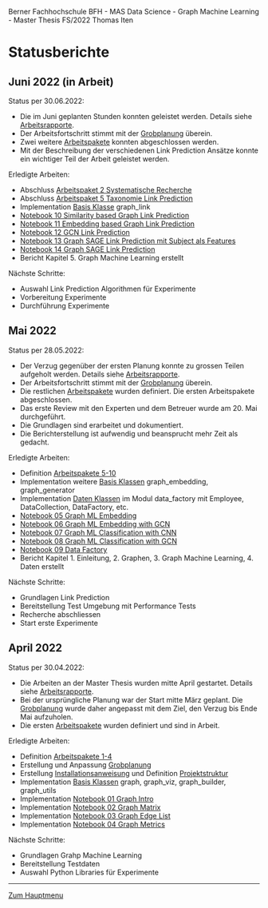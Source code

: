 Berner Fachhochschule BFH - MAS Data Science - Graph Machine Learning - Master Thesis FS/2022 Thomas Iten

# Statusberichte

## Juni 2022 (in Arbeit)

Status per 30.06.2022:
- Die im Juni geplanten Stunden konnten geleistet werden. Details siehe [Arbeitsrapporte](workreports.md).
- Der Arbeitsfortschritt stimmt mit der [Grobplanung](planning.md) überein.
- Zwei weitere [Arbeitspakete](workpackages.md) konnten abgeschlossen werden.
- Mit der Beschreibung der verschiedenen Link Prediction Ansätze konnte ein wichtiger Teil der Arbeit geleistet werden.

Erledigte Arbeiten:
- Abschluss [Arbeitspaket 2 Systematische Recherche](workpackages.md)
- Abschluss [Arbeitspaket 5 Taxonomie Link Prediction](workpackages.md)
- Implementation [Basis Klasse](../graph/) graph_link
- [Notebook 10 Similarity based Graph Link Prediction](../notebooks/nb10-glp-similarity.ipynb)
- [Notebook 11 Embedding based Graph Link Prediction](../notebooks/nb11-glp-embedding)
- [Notebook 12 GCN Link Prediction](../notebooks/nb12-glp-gcn.ipynb)
- [Notebook 13 Graph SAGE Link Prediction mit Subject als Features](../notebooks/nb13-glp-graph-sage-subject.ipynb)
- [Notebook 14 Graph SAGE Link Prediction](../notebooks/nb14-glp-graph-sage.ipynb)
- Bericht Kapitel 5. Graph Machine Learning erstellt

Nächste Schritte:
- Auswahl Link Prediction Algorithmen für Experimente
- Vorbereitung Experimente
- Durchführung Experimente


## Mai 2022

Status per 28.05.2022:
- Der Verzug gegenüber der ersten Planung konnte zu grossen Teilen aufgeholt werden. Details siehe [Arbeitsrapporte](workreports.md).
- Der Arbeitsfortschritt stimmt mit der [Grobplanung](planning.md) überein.
- Die restlichen [Arbeitspakete](workpackages.md) wurden definiert. Die ersten Arbeitspakete abgeschlossen.
- Das erste Review mit den Experten und dem Betreuer wurde am 20. Mai durchgeführt.
- Die Grundlagen sind erarbeitet und dokumentiert. 
- Die Berichterstellung ist aufwendig und beansprucht mehr Zeit als gedacht.

Erledigte Arbeiten:
- Definition [Arbeitspakete 5-10](workpackages.md)
- Implementation weitere [Basis Klassen](../graph/) graph_embedding, graph_generator
- Implementation [Daten Klassen](../graph/) im Modul data_factory mit Employee, DataCollection, DataFactory, etc.
- [Notebook 05 Graph ML Embedding](../notebooks/nb05-gml-embedding.ipynb)
- [Notebook 06 Graph ML Embedding with GCN](../notebooks/nb06-gml-gcn-unsupervised-embedding.ipynb)
- [Notebook 07 Graph ML Classification with CNN](../notebooks/nb07-gml-cnn-supervised-graph-classification.ipynb)
- [Notebook 08 Graph ML Classification with GCN](../notebooks/nb08-gml-gcn-supervised-graph-classification.ipynb)
- [Notebook 09 Data Factory](../notebooks/nb09-data-factory.ipynb)
- Bericht Kapitel 1. Einleitung, 2. Graphen, 3. Graph Machine Learning, 4. Daten erstellt

Nächste Schritte:
- Grundlagen Link Prediction 
- Bereitstellung Test Umgebung mit Performance Tests 
- Recherche abschliessen
- Start erste Experimente

## April 2022

Status per 30.04.2022:
- Die Arbeiten an der Master Thesis wurden mitte April gestartet. Details siehe [Arbeitsrapporte](workreports.md).
- Bei der ursprüngliche Planung war der Start mitte März geplant. Die [Grobplanung](planning.md) wurde daher angepasst mit dem Ziel, den Verzug bis Ende Mai aufzuholen.
- Die ersten [Arbeitspakete](workpackages.md) wurden definiert und sind in Arbeit.

Erledigte Arbeiten:
- Definition [Arbeitspakete 1-4](workpackages.md)
- Erstellung und Anpassung [Grobplanung](planning.md)
- Erstellung [Installationsanweisung](installation.md) und Definition [Projektstruktur](structure.md)
- Implementation [Basis Klassen](../graph/) graph, graph_viz, graph_builder, graph_utils
- Implementation [Notebook 01 Graph Intro](../notebooks/nb01-graph-intro.ipynb)
- Implementation [Notebook 02 Graph Matrix](../notebooks/nb02-graph-matrix.ipynb)
- Implementation [Notebook 03 Graph Edge List](../notebooks/nb03-graph-edge-list.ipynb)
- Implementation [Notebook 04 Graph Metrics](../notebooks/nb04-graph-metrics.ipynb)

Nächste Schritte:
- Grundlagen Grahp Machine Learning 
- Bereitstellung Testdaten
- Auswahl Python Libraries für Experimente

---
[Zum Hauptmenu](../README.md)